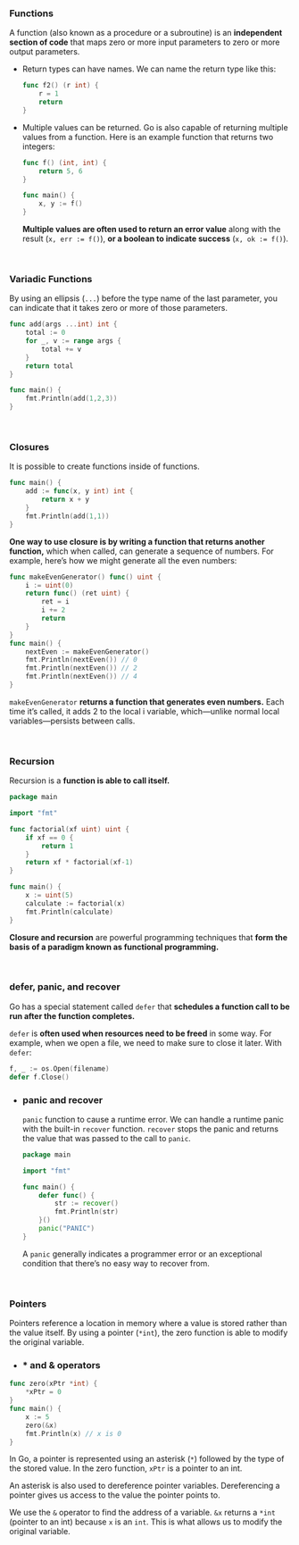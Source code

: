 ### Functions

A function (also known as a procedure or a subroutine) is an **independent section of code** that maps zero or more input parameters to zero or more output parameters.

- Return types can have names. We can name the return type like this:

    ```go
    func f2() (r int) {
        r = 1
        return
    }
    ```

- Multiple values can be returned. Go is also capable of returning multiple values from a function. Here is an example function that returns two integers:

    ```go
    func f() (int, int) {
        return 5, 6
    }

    func main() {
        x, y := f()
    }
    ```

    **Multiple values are often used to return an error value** along with the result (`x, err := f()`), **or a boolean to indicate success** (`x, ok := f()`).

<br>

### Variadic Functions

By using an ellipsis (`...`) before the type name of the last parameter, you can indicate that it takes zero or more of those parameters. 

```go
func add(args ...int) int {
    total := 0
    for _, v := range args {
        total += v
    }
    return total
}

func main() {
    fmt.Println(add(1,2,3))
}
```

<br>

### Closures

It is possible to create functions inside of functions.

```go
func main() {
    add := func(x, y int) int {
        return x + y
    }
    fmt.Println(add(1,1))
}
```

**One way to use closure is by writing a function that returns another function,** which when called, can generate a sequence of numbers. For example, here’s how we might generate all the even numbers:

```go
func makeEvenGenerator() func() uint {
    i := uint(0)
    return func() (ret uint) {
        ret = i
        i += 2
        return
    }
}
func main() {
    nextEven := makeEvenGenerator()
    fmt.Println(nextEven()) // 0
    fmt.Println(nextEven()) // 2
    fmt.Println(nextEven()) // 4
}
```

`makeEvenGenerator` **returns a function that generates even numbers.** Each time it’s called, it adds 2 to the local i variable, which—unlike normal local variables—persists between calls.

<br>

### Recursion

Recursion is a **function is able to call itself.**

```go
package main

import "fmt"

func factorial(xf uint) uint {
	if xf == 0 {
		return 1
	}
	return xf * factorial(xf-1)
}

func main() {
	x := uint(5)
	calculate := factorial(x)
	fmt.Println(calculate)
}
```

**Closure and recursion** are powerful programming techniques that **form the basis of a paradigm known as functional programming.**

<br>

### defer, panic, and recover

Go has a special statement called `defer` that **schedules a function call to be run after the function completes.**

`defer` is **often used when resources need to be freed** in some way. For example, when we open a file, we need to make sure to close it later. With `defer`:

```go
f, _ := os.Open(filename)
defer f.Close()
```

- ### panic and recover

    `panic` function to cause a runtime error. We can handle a runtime panic with the built-in `recover` function. `recover` stops the panic and returns the value that was passed to the call to `panic`.

    ```go
    package main

    import "fmt"

    func main() {
        defer func() {
            str := recover()
            fmt.Println(str)
        }()
        panic("PANIC")
    }
    ```

    A `panic` generally indicates a programmer error or an exceptional condition that there’s no easy way to recover from.

<br>

### Pointers

Pointers reference a location in memory where a value is stored rather than the value itself. By using a pointer (`*int`), the zero function is able to modify the original variable.

- ### * and & operators

```go
func zero(xPtr *int) {
    *xPtr = 0
}
func main() {
    x := 5
    zero(&x)
    fmt.Println(x) // x is 0
}
```

In Go, a pointer is represented using an asterisk (`*`) followed by the type of the stored value. In the zero function, `xPtr` is a pointer to an int.

An asterisk is also used to dereference pointer variables. Dereferencing a pointer gives us access to the value the pointer points to.

We use the `&` operator to find the address of a variable. `&x` returns a `*int` (pointer to an int) because `x` is an `int`. This is what allows us to modify the original variable. 